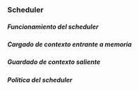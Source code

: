 ### Scheduler

##### Funcionamiento del scheduler

##### Cargado de contexto entrante a memoria

##### Guardado de contexto saliente

##### Politica del scheduler
